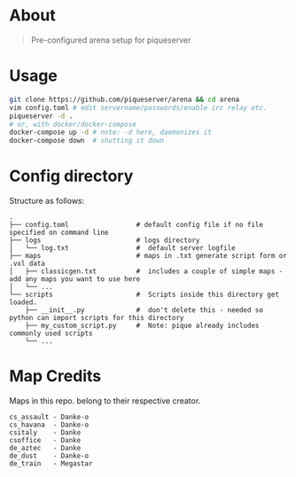 # About

> Pre-configured arena setup for piqueserver

# Usage

```bash
git clone https://github.com/piqueserver/arena && cd arena
vim config.toml # edit servername/passwords/enable irc relay etc.
piqueserver -d .
# or, with docker/docker-compose
docker-compose up -d # note: -d here, daemonizes it
docker-compose down  # shutting it down
```

# Config directory

Structure as follows:

```
.
├── config.toml                 # default config file if no file specified on command line
├── logs                        # logs directory
│   └── log.txt                 #  default server logfile
├── maps                        # maps in .txt generate script form or .vxl data
│   ├── classicgen.txt          #  includes a couple of simple maps - add any maps you want to use here
│   └── ...
└── scripts                     #  Scripts inside this directory get loaded. 
    ├── __init__.py             #  don't delete this - needed so python can import scripts for this directory
    ├── my_custom_script.py     #  Note: pique already includes commonly used scripts
    └── ...
```

# Map Credits

Maps in this repo. belong to their respective creator.

```
cs_assault - Danke-o
cs_havana  - Danke-o
csitaly    - Danke
csoffice   - Danke
de_aztec   - Danke
de_dust    - Danke-o
de_train   - Megastar
```
